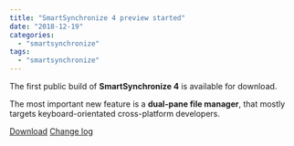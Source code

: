 ```yaml
---
title: "SmartSynchronize 4 preview started"
date: "2018-12-19"
categories: 
  - "smartsynchronize"
tags: 
  - "smartsynchronize"
---
```


The first public build of **SmartSynchronize 4** is available for download.

The most important new feature is a **dual-pane file manager**, that mostly targets keyboard-orientated cross-platform developers.

[Download](https://www.syntevo.com/smartsynchronize/preview) [Change log](https://www.syntevo.com/smartsynchronize/changelog-eap.txt)
